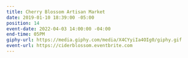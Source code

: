 ```yaml
---
title: Cherry Blossom Artisan Market
date: 2019-01-10 18:39:00 -05:00
position: 14
event-date: 2022-04-03 14:00:00 -04:00
end-time: 05PM
giphy-url: https://media.giphy.com/media/X4CYyiIa4OIg0/giphy.gif
event-url: https://ciderblossom.eventbrite.com
---
```


